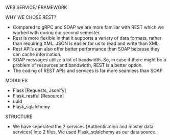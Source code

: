 WEB SERVICE/ FRAMEWORK


WHY WE CHOSE REST?

- Compared to gRPC and SOAP we are more familiar with REST which we worked with during our second semester.
- Rest is more flexible in that it supports a variety of data formats, rather than requiring XML. JSON is easier for us to read and write than XML.
- Rest API’s can also offer better performance than SOAP because they can cache information.
- SOAP messages utilize a lot of bandwidth. So, in case if there might be a problem of resources and bandwidth, REST is a better option. 
- The coding of REST APIs and services is far more seamless than SOAP. 



MODULES
- Flask [Requests, Jsonify]
- Flask_restful [Resource]
- uuid
- Flask_sqlalchemy

STRUCTURE
- We have seperated the 2 services [Authentication and master data services] into 2 files. We used Flask_sqlalchemy as our data source.
